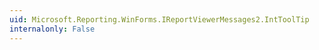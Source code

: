 ```yaml
---
uid: Microsoft.Reporting.WinForms.IReportViewerMessages2.IntToolTip
internalonly: False
---
```

